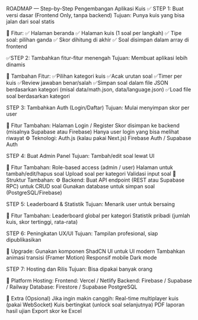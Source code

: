  ROADMAP — Step-by-Step Pengembangan Aplikasi Kuis
✅ STEP 1: Buat versi dasar (Frontend Only, tanpa backend)
Tujuan: Punya kuis yang bisa jalan dari soal statis

🔧 Fitur:
✅ Halaman beranda
✅ Halaman kuis (1 soal per langkah)
✅ Tipe soal: pilihan ganda
✅ Skor dihitung di akhir
✅ Soal disimpan dalam array di frontend

✅STEP 2: Tambahkan fitur-fitur menengah
Tujuan: Membuat aplikasi lebih dinamis

🔧 Tambahan Fitur:
✅Pilihan kategori kuis
✅Acak urutan soal
✅Timer per kuis
✅Review jawaban benar/salah
✅Simpan soal dalam file JSON berdasarkan kategori (misal data/math.json, data/language.json)
✅Load file soal berdasarkan kategori

STEP 3: Tambahkan Auth (Login/Daftar)
Tujuan: Mulai menyimpan skor per user

🔧 Fitur Tambahan:
Halaman Login / Register
Skor disimpan ke backend (misalnya Supabase atau Firebase)
Hanya user login yang bisa melihat riwayat
⚙️ Teknologi:
Auth.js (kalau pakai Next.js)
Firebase Auth / Supabase Auth

STEP 4: Buat Admin Panel
Tujuan: Tambah/edit soal lewat UI

🔧 Fitur Tambahan:
Role-based access (admin / user)
Halaman untuk tambah/edit/hapus soal
Upload soal per kategori
Validasi input soal
📁 Struktur Tambahan:
⚙️ Backend:
Buat API endpoint (REST atau Supabase RPC) untuk CRUD soal
Gunakan database untuk simpan soal (PostgreSQL/Firebase)

STEP 5: Leaderboard & Statistik
Tujuan: Menarik user untuk bersaing

🔧 Fitur Tambahan:
Leaderboard global per kategori
Statistik pribadi (jumlah kuis, skor tertinggi, rata-rata)

STEP 6: Peningkatan UX/UI
Tujuan: Tampilan profesional, siap dipublikasikan

🔧 Upgrade:
Gunakan komponen ShadCN UI untuk UI modern
Tambahkan animasi transisi (Framer Motion)
Responsif mobile
Dark mode

STEP 7: Hosting dan Rilis
Tujuan: Bisa dipakai banyak orang

🔧 Platform Hosting:
Frontend: Vercel / Netlify
Backend: Firebase / Supabase / Railway
Database: Firestore / Supabase PostgreSQL

🚀 Extra (Opsional)
Jika ingin makin canggih:
Real-time multiplayer kuis (pakai WebSocket)
Kuis bertingkat (unlock soal selanjutnya)
PDF laporan hasil ujian
Export skor ke Excel